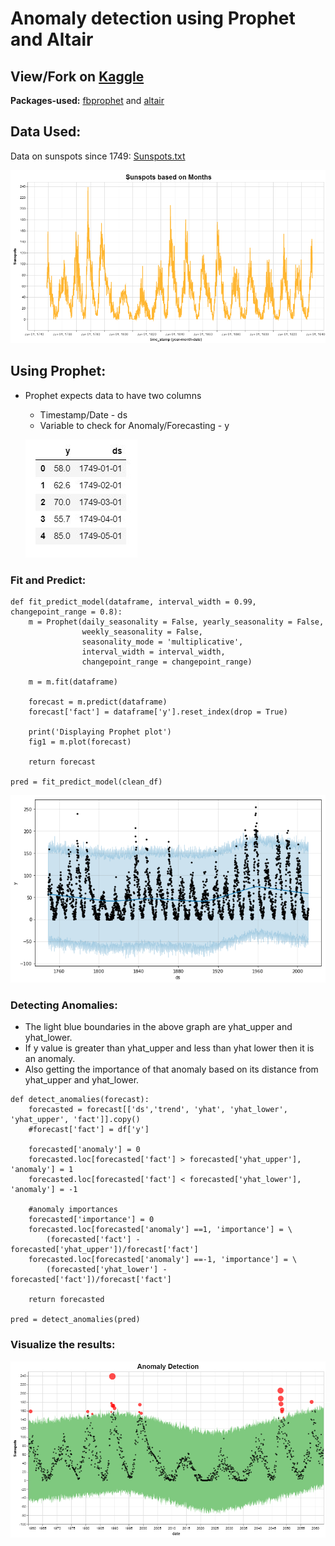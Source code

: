 # Anomaly detection using Prophet and Altair

## View/Fork on [Kaggle](https://www.kaggle.com/vinayjaju/anomaly-detection-using-facebook-s-prophet?scriptVersionId=15216678)

**Packages-used:** [fbprophet](https://facebook.github.io/prophet/docs/installation.html#installation-in-python) and [altair](https://altair-viz.github.io/getting_started/installation.html#quick-start-altair-jupyterlab)


## Data Used: 

Data on sunspots since 1749: [Sunspots.txt](http://www-personal.umich.edu/~mejn/cp/data/sunspots.txt)

![](data_exploration.png)




## Using Prophet:
* Prophet expects data to have two columns
    * Timestamp/Date - ds
    * Variable to check for Anomaly/Forecasting - y

    ![](df_prophet.JPG)


### Fit and Predict:

```
def fit_predict_model(dataframe, interval_width = 0.99, changepoint_range = 0.8):
    m = Prophet(daily_seasonality = False, yearly_seasonality = False, 
                weekly_seasonality = False, 
                seasonality_mode = 'multiplicative', 
                interval_width = interval_width,
                changepoint_range = changepoint_range)
    
    m = m.fit(dataframe)
    
    forecast = m.predict(dataframe)
    forecast['fact'] = dataframe['y'].reset_index(drop = True)
    
    print('Displaying Prophet plot')
    fig1 = m.plot(forecast)

    return forecast
    
pred = fit_predict_model(clean_df)
```
![](prohet_vis.png)


### Detecting Anomalies:
* The light blue boundaries in the above graph are yhat_upper and yhat_lower.
* If y value is greater than yhat_upper and less than yhat lower then it is an anomaly.
* Also getting the importance of that anomaly based on its distance from yhat_upper and yhat_lower.
```
def detect_anomalies(forecast):
    forecasted = forecast[['ds','trend', 'yhat', 'yhat_lower', 'yhat_upper', 'fact']].copy()
    #forecast['fact'] = df['y']

    forecasted['anomaly'] = 0
    forecasted.loc[forecasted['fact'] > forecasted['yhat_upper'], 'anomaly'] = 1
    forecasted.loc[forecasted['fact'] < forecasted['yhat_lower'], 'anomaly'] = -1

    #anomaly importances
    forecasted['importance'] = 0
    forecasted.loc[forecasted['anomaly'] ==1, 'importance'] = \
        (forecasted['fact'] - forecasted['yhat_upper'])/forecast['fact']
    forecasted.loc[forecasted['anomaly'] ==-1, 'importance'] = \
        (forecasted['yhat_lower'] - forecasted['fact'])/forecast['fact']
    
    return forecasted

pred = detect_anomalies(pred)
```

### Visualize the results:

![](anomaly-visualization.png)